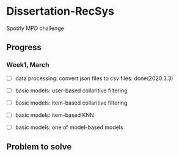 # Dissertation-RecSys
Spotify MPD challenge


## Progress
### Week1, March
- [ ] data processing: convert json files to csv files: done(2020.3.3)
- [ ] basic models: user-based collaritive filtering
- [ ] basic models: item-based collaritive filtering
- [ ] basic models: item-based KNN
- [ ] basic models: one of model-based models



## Problem to solve

